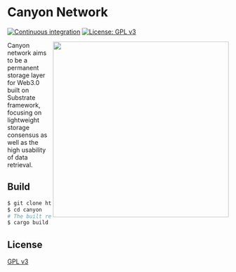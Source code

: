 # Canyon Network

[![Continuous integration](https://github.com/canyon-network/canyon/actions/workflows/ci.yml/badge.svg)](https://github.com/canyon-network/canyon/actions/workflows/ci.yml)
[![License: GPL v3](https://img.shields.io/badge/License-GPL%20v3-blue.svg)](http://www.gnu.org/licenses/gpl-3.0)

<img align="right" width="400" src="https://raw.githubusercontent.com/w3f/General-Grants-Program/master/src/badge_black.svg">

Canyon network aims to be a permanent storage layer for Web3.0 built on Substrate framework, focusing on lightweight storage consensus as well as the high usability of data retrieval.

## Build

```bash
$ git clone https://github.com/canyon-network/canyon
$ cd canyon
# The built release binary can be found in target/release/canyon.
$ cargo build --release
```

## License

[GPL v3](./LICENSE)
